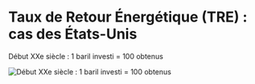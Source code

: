 # Taux de Retour Énergétique (TRE) : cas des États-Unis

Début XXe siècle : 1 baril investi = 100 obtenus

<img data-src="images/../../../images/TRE-USA-1.png" alt="Début XXe siècle : 1 baril investi = 100 obtenus" />
